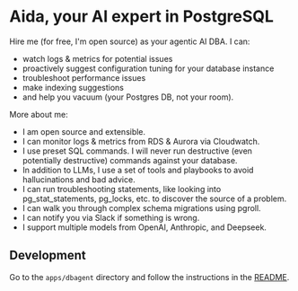 # Aida, your AI expert in PostgreSQL

Hire me (for free, I'm open source) as your agentic AI DBA. I can:

- watch logs & metrics for potential issues
- proactively suggest configuration tuning for your database instance
- troubleshoot performance issues
- make indexing suggestions
- and help you vacuum (your Postgres DB, not your room).

More about me:

- I am open source and extensible.
- I can monitor logs & metrics from RDS & Aurora via Cloudwatch.
- I use preset SQL commands. I will never run destructive (even potentially destructive) commands against your database.
- In addition to LLMs, I use a set of tools and playbooks to avoid hallucinations and bad advice.
- I can run troubleshooting statements, like looking into pg_stat_statements, pg_locks, etc. to discover the source of a problem.
- I can walk you through complex schema migrations using pgroll.
- I can notify you via Slack if something is wrong.
- I support multiple models from OpenAI, Anthropic, and Deepseek.

## Development

Go to the `apps/dbagent` directory and follow the instructions in the [README](./apps/dbagent/README.md).
